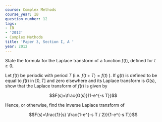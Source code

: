 ```yaml
---
course: Complex Methods
course_year: IB
question_number: 12
tags:
- IB
- '2012'
- Complex Methods
title: 'Paper 3, Section I, A '
year: 2012
---
```




State the formula for the Laplace transform of a function $f(t)$, defined for $t \geqslant 0$.

Let $f(t)$ be periodic with period $T$ (i.e. $f(t+T)=f(t)$ ). If $g(t)$ is defined to be equal to $f(t)$ in $[0, T]$ and zero elsewhere and its Laplace transform is $G(s)$, show that the Laplace transform of $f(t)$ is given by

$$F(s)=\frac{G(s)}{1-e^{-s T}}$$

Hence, or otherwise, find the inverse Laplace transform of

$$F(s)=\frac{1}{s} \frac{1-e^{-s T / 2}}{1-e^{-s T}}$$